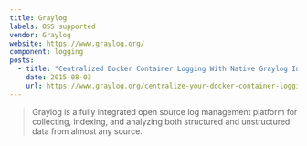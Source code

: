 ```yaml
---
title: Graylog
labels: OSS supported
vendor: Graylog
website: https://www.graylog.org/
component: logging
posts:
  - title: "Centralized Docker Container Logging With Native Graylog Integration"
    date: 2015-08-03
    url: https://www.graylog.org/centralize-your-docker-container-logging-with-graylog-native-integration/
---
```

> Graylog is a fully integrated open source log management platform for
> collecting, indexing, and analyzing both structured and unstructured
> data from almost any source.
